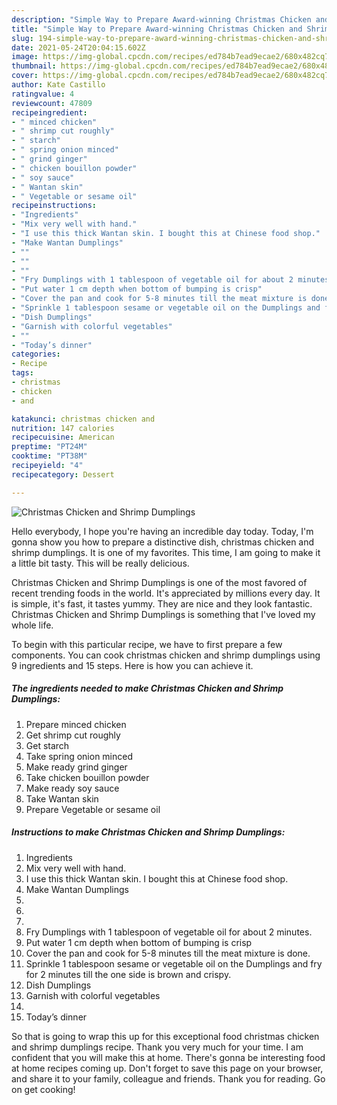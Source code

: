 ```yaml
---
description: "Simple Way to Prepare Award-winning Christmas Chicken and Shrimp Dumplings"
title: "Simple Way to Prepare Award-winning Christmas Chicken and Shrimp Dumplings"
slug: 194-simple-way-to-prepare-award-winning-christmas-chicken-and-shrimp-dumplings
date: 2021-05-24T20:04:15.602Z
image: https://img-global.cpcdn.com/recipes/ed784b7ead9ecae2/680x482cq70/christmas-chicken-and-shrimp-dumplings-recipe-main-photo.jpg
thumbnail: https://img-global.cpcdn.com/recipes/ed784b7ead9ecae2/680x482cq70/christmas-chicken-and-shrimp-dumplings-recipe-main-photo.jpg
cover: https://img-global.cpcdn.com/recipes/ed784b7ead9ecae2/680x482cq70/christmas-chicken-and-shrimp-dumplings-recipe-main-photo.jpg
author: Kate Castillo
ratingvalue: 4
reviewcount: 47809
recipeingredient:
- " minced chicken"
- " shrimp cut roughly"
- " starch"
- " spring onion minced"
- " grind ginger"
- " chicken bouillon powder"
- " soy sauce"
- " Wantan skin"
- " Vegetable or sesame oil"
recipeinstructions:
- "Ingredients"
- "Mix very well with hand."
- "I use this thick Wantan skin. I bought this at Chinese food shop."
- "Make Wantan Dumplings"
- ""
- ""
- ""
- "Fry Dumplings with 1 tablespoon of vegetable oil for about 2 minutes."
- "Put water 1 cm depth when bottom of bumping is crisp"
- "Cover the pan and cook for 5-8 minutes till the meat mixture is done."
- "Sprinkle 1 tablespoon sesame or vegetable oil on the Dumplings and fry for 2 minutes till the one side is brown and crispy."
- "Dish Dumplings"
- "Garnish with colorful vegetables"
- ""
- "Today’s dinner"
categories:
- Recipe
tags:
- christmas
- chicken
- and

katakunci: christmas chicken and 
nutrition: 147 calories
recipecuisine: American
preptime: "PT24M"
cooktime: "PT38M"
recipeyield: "4"
recipecategory: Dessert

---
```



![Christmas Chicken and Shrimp Dumplings](https://img-global.cpcdn.com/recipes/ed784b7ead9ecae2/680x482cq70/christmas-chicken-and-shrimp-dumplings-recipe-main-photo.jpg)

Hello everybody, I hope you're having an incredible day today. Today, I'm gonna show you how to prepare a distinctive dish, christmas chicken and shrimp dumplings. It is one of my favorites. This time, I am going to make it a little bit tasty. This will be really delicious.

Christmas Chicken and Shrimp Dumplings is one of the most favored of recent trending foods in the world. It's appreciated by millions every day. It is simple, it's fast, it tastes yummy. They are nice and they look fantastic. Christmas Chicken and Shrimp Dumplings is something that I've loved my whole life.




To begin with this particular recipe, we have to first prepare a few components. You can cook christmas chicken and shrimp dumplings using 9 ingredients and 15 steps. Here is how you can achieve it.

<!--inarticleads1-->

##### The ingredients needed to make Christmas Chicken and Shrimp Dumplings:

1. Prepare  minced chicken
1. Get  shrimp cut roughly
1. Get  starch
1. Take  spring onion minced
1. Make ready  grind ginger
1. Take  chicken bouillon powder
1. Make ready  soy sauce
1. Take  Wantan skin
1. Prepare  Vegetable or sesame oil




<!--inarticleads2-->

##### Instructions to make Christmas Chicken and Shrimp Dumplings:

1. Ingredients
1. Mix very well with hand.
1. I use this thick Wantan skin. I bought this at Chinese food shop.
1. Make Wantan Dumplings
1. 
1. 
1. 
1. Fry Dumplings with 1 tablespoon of vegetable oil for about 2 minutes.
1. Put water 1 cm depth when bottom of bumping is crisp
1. Cover the pan and cook for 5-8 minutes till the meat mixture is done.
1. Sprinkle 1 tablespoon sesame or vegetable oil on the Dumplings and fry for 2 minutes till the one side is brown and crispy.
1. Dish Dumplings
1. Garnish with colorful vegetables
1. 
1. Today’s dinner




So that is going to wrap this up for this exceptional food christmas chicken and shrimp dumplings recipe. Thank you very much for your time. I am confident that you will make this at home. There's gonna be interesting food at home recipes coming up. Don't forget to save this page on your browser, and share it to your family, colleague and friends. Thank you for reading. Go on get cooking!
